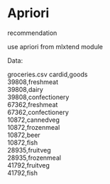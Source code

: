 # Apriori
recommendation

use apriori from mlxtend module


Data:  

groceries.csv
cardid,goods  
39808,freshmeat  
39808,dairy  
39808,confectionery  
67362,freshmeat  
67362,confectionery  
10872,cannedveg  
10872,frozenmeal  
10872,beer  
10872,fish  
28935,fruitveg  
28935,frozenmeal  
41792,fruitveg  
41792,fish  
